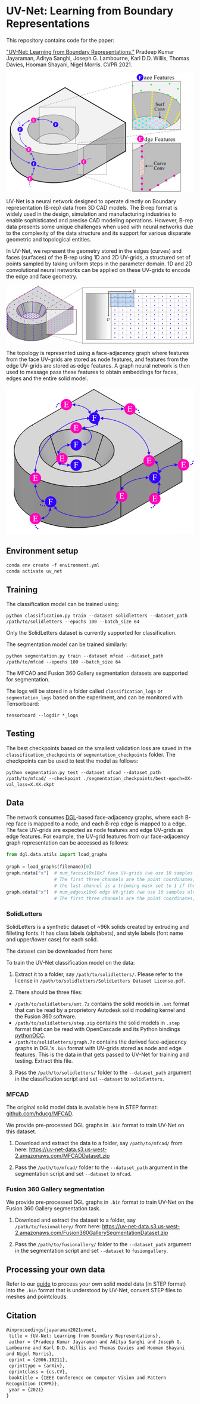 # UV-Net: Learning from Boundary Representations

This repository contains code for the paper:

["UV-Net: Learning from Boundary Representations."](https://arxiv.org/abs/2006.10211) Pradeep Kumar Jayaraman, Aditya Sanghi, Joseph G. Lambourne, Karl D.D. Willis, Thomas Davies, Hooman Shayani, Nigel Morris. CVPR 2021.

![Teaser](docs/img/Teaser.png)

UV-Net is a neural network designed to operate directly on Boundary representation (B-rep) data from 3D CAD models. The B-rep format is widely used in the design, simulation and manufacturing industries to enable sophisticated and precise CAD modeling operations. However, B-rep data presents some unique challenges when used with neural networks due to the complexity of the data structure and its support for various disparate geometric and topological entities.

In UV-Net, we represent the geometry stored in the edges (curves) and faces (surfaces) of the B-rep using 1D and 2D UV-grids, a structured set of points sampled by taking uniform steps in the parameter domain. 1D and 2D convolutional neural networks can be applied on these UV-grids to encode the edge and face geometry.

![UVGrid](docs/img/UVGrid.png)

The topology is represented using a face-adjacency graph where features from the face UV-grids are stored as node features, and features from the edge UV-grids are stored as edge features. A graph neural network is then used to message pass these features to obtain embeddings for faces, edges and the entire solid model.

![MessagePassing](docs/img/MessagePassing.png)

## Environment setup

```
conda env create -f environment.yml
conda activate uv_net
```

## Training

The classification model can be trained using:
```
python classification.py train --dataset solidletters --dataset_path /path/to/solidletters --epochs 100 --batch_size 64
```

Only the SolidLetters dataset is currently supported for classification.

The segmentation model can be trained similarly:
```
python segmentation.py train --dataset mfcad --dataset_path /path/to/mfcad --epochs 100 --batch_size 64
```

The MFCAD and Fusion 360 Gallery segmentation datasets are supported for segmentation.

The logs will be stored in a folder called `classification_logs` or `segmentation_logs` based on the experiment, and can be monitored with Tensorboard:

```
tensorboard --logdir *_logs
```

## Testing
The best checkpoints based on the smallest validation loss are saved in the `classification_checkpoints` or `segmentation_checkpoints` folder. The checkpoints can be used to test the model as follows:

```
python segmentation.py test --dataset mfcad --dataset_path /path/to/mfcad/ --checkpoint ./segmentation_checkpoints/best-epoch=XX-val_loss=X.XX.ckpt
```

## Data
The network consumes [DGL](https://dgl.ai/)-based face-adjacency graphs, where each B-rep face is mapped to a node, and each B-rep edge is mapped to a edge. The face UV-grids are expected as node features and edge UV-grids as edge features. For example, the UV-grid features from our face-adjacency graph representation can be accessed as follows:

```python
from dgl.data.utils import load_graphs

graph = load_graphs(filename)[0]
graph.ndata["x"]  # num_facesx10x10x7 face UV-grids (we use 10 samples along the u- and v-directions of the surface)
                  # The first three channels are the point coordinates, next three channels are the surface normals, and
                  # the last channel is a trimming mask set to 1 if the point is in the visible part of the face and 0 otherwise
graph.edata["x"]  # num_edgesx10x6 edge UV-grids (we use 10 samples along the u-direction of the curve)
                  # The first three channels are the point coordinates, next three channels are the curve tangents
```

### SolidLetters

SolidLetters is a synthetic dataset of ~96k solids created by extruding and filleting fonts. It has class labels (alphabets), and style labels (font name and upper/lower case) for each solid.

The dataset can be downloaded from here:

To train the UV-Net classification model on the data:

1. Extract it to a folder, say `/path/to/solidletters/`. Please refer to the license in `/path/to/solidletters/SolidLetters Dataset License.pdf`.

2. There should be three files:

- `/path/to/solidletters/smt.7z` contains the solid models in `.smt` format that can be read by a proprietory Autodesk solid modeling kernel and the Fusion 360 software.
- `/path/to/solidletters/step.zip` contains the solid models in `.step` format that can be read with OpenCascade and its Python bindings [pythonOCC](https://github.com/tpaviot/pythonocc-core).
- `/path/to/solidletters/graph.7z` contains the derived face-adjacency graphs in DGL's `.bin` format with UV-grids stored as node and edge features. This is the data in that gets passed to UV-Net for training and testing. Extract this file.

3. Pass the `/path/to/solidletters/` folder to the `--dataset_path` argument in the classification script and set `--dataset` to `solidletters`.

### MFCAD

The original solid model data is available here in STEP format: [github.com/hducg/MFCAD](https://github.com/hducg/MFCAD).

We provide pre-processed DGL graphs in `.bin` format to train UV-Net on this dataset.

1. Download and extract the data to a folder, say `/path/to/mfcad/` from here: https://uv-net-data.s3.us-west-2.amazonaws.com/MFCADDataset.zip

2. Pass the `/path/to/mfcad/` folder to the `--dataset_path` argument in the segmentation script and set `--dataset` to `mfcad`.

### Fusion 360 Gallery segmentation

We provide pre-processed DGL graphs in `.bin` format to train UV-Net on the Fusion 360 Gallery segmentation task.

1. Download and extract the dataset to a folder, say `/path/to/fusionallery/` from here: https://uv-net-data.s3.us-west-2.amazonaws.com/Fusion360GallerySegmentationDataset.zip

2. Pass the `/path/to/fusionallery/` folder to the `--dataset_path` argument in the segmentation script and set `--dataset` to `fusiongallery`.


## Processing your own data
Refer to our [guide](process/README.md) to process your own solid model data (in STEP format) into the `.bin` format that is understood by UV-Net, convert STEP files to meshes and pointclouds.

## Citation

```
@inproceedings{jayaraman2021uvnet,
 title = {UV-Net: Learning from Boundary Representations},
 author = {Pradeep Kumar Jayaraman and Aditya Sanghi and Joseph G. Lambourne and Karl D.D. Willis and Thomas Davies and Hooman Shayani and Nigel Morris},
 eprint = {2006.10211},
 eprinttype = {arXiv},
 eprintclass = {cs.CV},
 booktitle = {IEEE Conference on Computer Vision and Pattern Recognition (CVPR)},
 year = {2021}
}
```